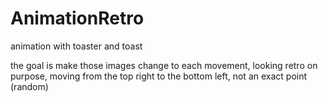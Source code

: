 # AnimationRetro

animation with toaster and toast

the goal is make those images change to each movement, looking retro on purpose, moving from the top right to the bottom left, not an exact point (random)
